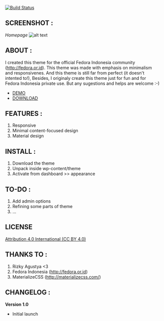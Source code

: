 [![Build Status](https://travis-ci.org/Automattic/_s.svg?branch=master)](https://travis-ci.org/Automattic/_s)

SCREENSHOT :
---------------
*Homepage*
![alt text](http://i58.tinypic.com/107miv6.png "Homepage")

ABOUT :
---------------
I created this theme for the official Fedora Indonesia community (http://fedora.or.id). This theme was made with emphasis on minimalism and responsivenes. And this theme is still far from perfect (it doesn't intented to!), Besides, I originaly create this theme just for fun and for Fedora Indonesia private use. But any sugestions and helps are welcome :-)

- [DEMO](http://fedora.or.id/)
- [DOWNLOAD](https://github.com/alzearafat/fedora-id-theme/archive/master.zip)

FEATURES :
---------------
1. Responsive
2. Minimal content-focused design
3. Material design

INSTALL :
---------------
1. Download the theme
2. Unpack inside wp-content/theme
3. Activate from dashboard >> appearance

TO-DO :
---------------
1. Add admin options
2. Refining some parts of theme 
3. ...

LICENSE
---------------
[Attribution 4.0 International (CC BY 4.0)](http://creativecommons.org/licenses/by/4.0/)

THANKS TO :
---------------
1. Rizky Agustya <3
2. Fedora Indonesia (http://fedora.or.id)
3. MaterializeCSS (http://materializecss.com/)

CHANGELOG :
---------------
**Version 1.0**
- Initial launch
